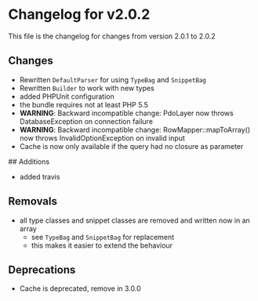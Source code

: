 # Changelog for v2.0.2

This file is the changelog for changes from version 2.0.1 to 2.0.2

## Changes
* Rewritten `DefaultParser` for using `TypeBag` and `SnippetBag`
* Rewritten `Builder` to work with new types
* added PHPUnit configuration
* the bundle requires not at least PHP 5.5
* **WARNING**: Backward incompatible change: PdoLayer now throws DatabaseException on connection failure 
* **WARNING**: Backward incompatible change: RowMapper::mapToArray() now throws InvalidOptionException on invalid input
* Cache is now only available if the query had no closure as parameter

## Additions
* added travis

## Removals
* all type classes and snippet classes are removed and written now in an array
    * see `TypeBag` and `SnippetBag` for replacement
    * this makes it easier to extend the behaviour
    
## Deprecations
* Cache is deprecated, remove in 3.0.0
